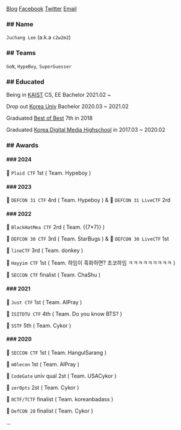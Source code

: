 [Blog](https://blog.pwning.me/) [Facebook](https://fb.com/c2w2m2) [Twitter](https://twitter.com/c2w2m2) [Email](mailto:juchang0308@gmail.com)

### ## Name
`Juchang Lee` (a.k.a `c2w2m2`)
### ## Teams
`GoN`, `HypeBoy`, `SuperGuesser`

### ## Educated
Being in [KAIST](http://kaist.ac.kr/) CS, EE Bachelor 2021.02 ~ 

Drop out [Korea Univ](https://www.korea.ac.kr/) Bachelor 2020.03 ~ 2021.02

Graduated [Best of Best](https://www.kitribob.kr/) 7th in 2018

Graduated [Korea Digital Media Highschool](http://dimigo.hs.kr/) in 2017.03 ~ 2020.02

### ## Awards
#### ### 2024
🥇 `Plaid CTF` 1st ( Team. Hypeboy ) 

#### ### 2023
🏅 `DEFCON 31 CTF` 4rd ( Team. Hypeboy ) & 🥈 `DEFCON 31 LiveCTF` 2rd 


#### ### 2022
🥈 `BlackHatMea CTF` 2rd ( Team. \{\{7*7\}\} )

🥉 `DEFCON 30 CTF` 3rd ( Team. StarBugs ) & 🥇 `DEFCON 30 LiveCTF` 1st

🥉 `lineCTF` 3rd ( Team. donkey ) 

🥇 `Hayyim CTF` 1st ( Team. 하임이 흑화하면? 초코하임 ㅋㅋㅋㅋㅋㅋㅋㅋㅋ ) 

🏅 `SECCON CTF` finalist ( Team. ChaShu )

#### ### 2021
🥇 `Just CTF` 1st ( Team. AlPray ) 

🏅 `ISITDTU CTF` 4th ( Team. Do you know BTS? )

🏅 `SSTF` 5th ( Team. Cykor )

#### ### 2020
🥇 `SECCON CTF` 1st ( Team. HangulSarang ) 

🥇 `m0lecon` 1st ( Team. AlPray )

🥈 `CodeGate` univ qual 2st ( Team. USACykor )

🥈 `zer0pts` 2st ( Team. Cykor )

🏅 `0CTF/TCTF` finalist ( Team. koreanbadass )

🏅 `DefCON 28` finalist ( Team. Cykor )

...

